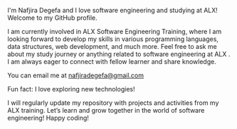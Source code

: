 I'm Nafjira Degefa and I love software engineering and studying at ALX! Welcome to my GitHub profile.

 I am currently involved in ALX Software Engineering Training, where I am looking forward to develop  my skills in various programming languages, data structures, web development, and much more.
 Feel free to ask me about my study journey or anything related to software engineering at ALX . I am always eager to connect with fellow  learner and share knowledge.

 You can email me at nafjiradegefa@gmail.com 

Fun fact: I love  exploring new technologies!

I will regularly update my repository with projects and activities from my ALX training. Let’s learn and grow together in the world of software engineering! Happy coding!
